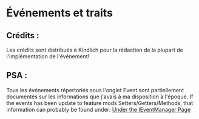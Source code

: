 # Événements et traits

## Crédits :

Les crédits sont distribués à Kindlich pour la rédaction de la plupart de l'implémentation de l'événement!

## PSA :

Tous les événements répertoriés sous l'onglet Event sont partiellement documentés sur les informations que j'avais à ma disposition à l'époque. If the events has been update to feature mods Setters/Getters/Methods, that information can probably be found under: [Under the IEventManager Page](/Vanilla/Events/IEventManager/)